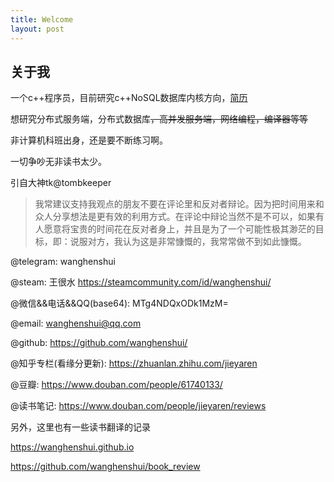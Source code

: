 ```yaml
---
title: Welcome
layout: post
---
```


## 关于我

一个c++程序员，目前研究c++NoSQL数据库内核方向，[简历](https://github.com/wanghenshui/resume/blob/master/wqw.pdf)

想研究分布式服务端，分布式数据库~~，高并发服务端，网络编程，编译器等等~~

非计算机科班出身，还是要不断练习啊。



一切争吵无非读书太少。

引自大神tk@tombkeeper

> 我常建议支持我观点的朋友不要在评论里和反对者辩论。因为把时间用来和众人分享想法是更有效的利用方式。在评论中辩论当然不是不可以，如果有人愿意将宝贵的时间花在反对者身上，并且是为了一个可能性极其渺茫的目标，即：说服对方，我认为这是非常慷慨的，我常常做不到如此慷慨。
>





@telegram: wanghenshui 

@steam: 王很水 https://steamcommunity.com/id/wanghenshui/

@微信&&电话&&QQ(base64): MTg4NDQxODk1MzM=

@email: wanghenshui@qq.com

@github: https://github.com/wanghenshui/

@知乎专栏(看缘分更新): https://zhuanlan.zhihu.com/jieyaren

@豆瓣: https://www.douban.com/people/61740133/

@读书笔记: https://www.douban.com/people/jieyaren/reviews

另外，这里也有一些读书翻译的记录

https://wanghenshui.github.io

https://github.com/wanghenshui/book_review



